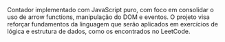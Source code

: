 Contador implementado com JavaScript puro, com foco em consolidar o uso de arrow functions, manipulação do DOM e eventos. O projeto visa reforçar fundamentos da linguagem que serão aplicados em exercícios de lógica e estrutura de dados, como os encontrados no LeetCode.

